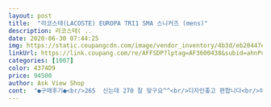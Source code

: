 ```yaml
---
layout: post 
title:  "라코스테(LACOSTE) EUROPA TRI1 SMA 스니커즈 (mens)" 
description: 라코스테( ..
date: 2020-06-30 07:44:25 
img: https://static.coupangcdn.com/image/vendor_inventory/4b3d/eb20447ef8204bcb5742489a0a4fd3f4a58d1a9388ef6599237b46224008.jpg 
linkUrl: https://link.coupang.com/re/AFFSDP?lptag=AF3600438&subid=ahnPublicAsk&pageKey=1238421979&itemId=2234007103&vendorItemId=70744787451&traceid=V0-113-d67518455b2dd793 
categories: [1007] 
color: 4374D9 
price: 94500 
author: Ask View Shop 
cont:  "●구매후기●<br/>265  신는데 270 잘 맞구요^^<br/>디자인좋고 편합니다<br/>예쁘고 AB마트보다 저렴하게 구입했어요<br/>이쁩니다<br/>" 
---
```

